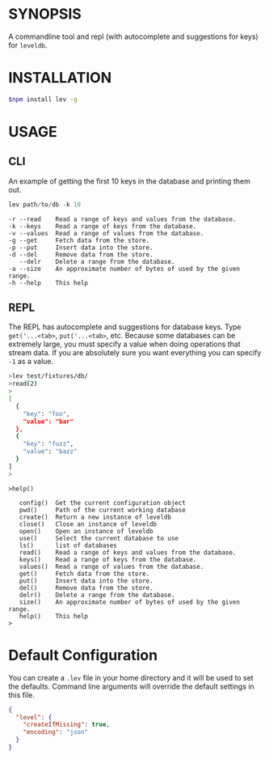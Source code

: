 # SYNOPSIS
A commandline tool and repl (with autocomplete and suggestions for keys) for `leveldb`.

# INSTALLATION
```bash
$npm install lev -g
```

# USAGE

## CLI
An example of getting the first 10 keys in the database and printing them out.
```js
lev path/to/db -k 10
```

```
-r --read    Read a range of keys and values from the database.
-k --keys    Read a range of keys from the database.
-v --values  Read a range of values from the database.
-g --get     Fetch data from the store.
-p --put     Insert data into the store.
-d --del     Remove data from the store.
   --delr    Delete a range from the database.
-a --size    An approximate number of bytes of used by the given range.
-h --help    This help
```

## REPL
The REPL has autocomplete and suggestions for database keys. Type 
`get('...<tab>`, `put('...<tab>`, etc. Because some databases can be extremely
large, you must specify a value when doing operations that stream data. If you
are absolutely sure you want everything you can specify `-1` as a value.

```bash
>lev test/fixtures/db/
>read(2)
>
[
  {
    "key": "foo",
    "value": "bar"
  },
  {
    "key": "fuzz",
    "value": "bazz"
  }
]
>
```

```
>help()

   config()  Get the current configuration object
   pwd()     Path of the current working database
   create()  Return a new instance of leveldb
   close()   Close an instance of leveldb
   open()    Open an instance of leveldb
   use()     Select the current database to use
   ls()      list of databases
   read()    Read a range of keys and values from the database.
   keys()    Read a range of keys from the database.
   values()  Read a range of values from the database.
   get()     Fetch data from the store.
   put()     Insert data into the store.
   del()     Remove data from the store.
   delr()    Delete a range from the database.
   size()    An approximate number of bytes of used by the given range.
   help()    This help
>
```

# Default Configuration
You can create a `.lev` file in your home directory and it will be used to set the 
defaults. Command line arguments will override the default settings in this file.

```json
{
  "level": {
    "createIfMissing": true,
    "encoding": "json"
  }
}

```

